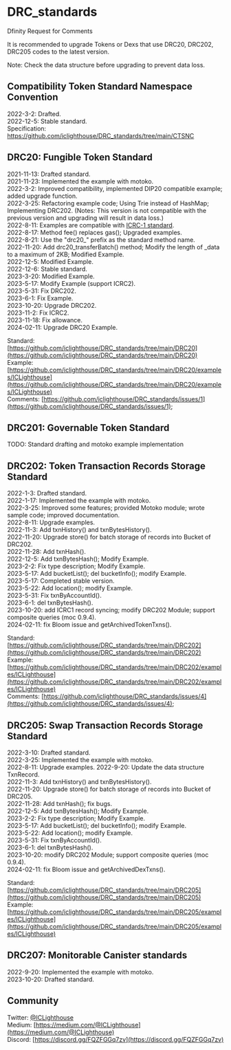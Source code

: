 
# DRC_standards
Dfinity Request for Comments

It is recommended to upgrade Tokens or Dexs that use DRC20, DRC202, DRC205 codes to the latest version. 

Note: Check the data structure before upgrading to prevent data loss.

## Compatibility Token Standard Namespace Convention
2022-3-2: Drafted.  
2022-12-5: Stable standard.  
Specification: https://github.com/iclighthouse/DRC_standards/tree/main/CTSNC
 
## DRC20: Fungible Token Standard 
2021-11-13: Drafted standard.  
2021-11-23: Implemented the example with motoko.  
2022-3-2: Improved compatibility, implemented DIP20 compatible example; added upgrade function.  
2022-3-25: Refactoring example code; Using Trie instead of HashMap; Implementing DRC202. (Notes: This version is not compatible with the previous version and upgrading will result in data loss.)  
2022-8-11: Examples are compatible with [ICRC-1 standard](https://github.com/dfinity/ICRC-1).  
2022-8-17: Method fee() replaces gas(); Upgraded examples.  
2022-8-21: Use the "drc20_" prefix as the standard method name.  
2022-11-20: Add drc20_transferBatch() method; Modify the length of _data to a maximum of 2KB; Modified Example.   
2022-12-5: Modified Example.  
2022-12-6: Stable standard.  
2023-3-20: Modified Example.  
2023-5-17: Modify Example (support ICRC2).  
2023-5-31: Fix DRC202.  
2023-6-1: Fix Example.  
2023-10-20: Upgrade DRC202.  
2023-11-2: Fix ICRC2.  
2023-11-18: Fix allowance.  
2024-02-11: Upgrade DRC20 Example.  

Standard: [https://github.com/iclighthouse/DRC_standards/tree/main/DRC20](https://github.com/iclighthouse/DRC_standards/tree/main/DRC20)  
Example: [https://github.com/iclighthouse/DRC_standards/tree/main/DRC20/examples/ICLighthouse](https://github.com/iclighthouse/DRC_standards/tree/main/DRC20/examples/ICLighthouse)  
Comments: [https://github.com/iclighthouse/DRC_standards/issues/1](https://github.com/iclighthouse/DRC_standards/issues/1);  

## DRC201: Governable Token Standard

TODO: Standard drafting and motoko example implementation

## DRC202: Token Transaction Records Storage Standard 

2022-1-3: Drafted standard.   
2022-1-17: Implemented the example with motoko.   
2022-3-25: Improved some features; provided Motoko module; wrote sample code; improved documentation.   
2022-8-11: Upgrade examples.  
2022-11-3: Add txnHistory() and txnBytesHistory().  
2022-11-20: Upgrade store() for batch storage of records into Bucket of DRC202.  
2022-11-28: Add txnHash().  
2022-12-5: Add txnBytesHash(); Modify Example.  
2023-2-2: Fix type description; Modify Example.  
2023-5-17: Add bucketList(); del bucketInfo(); modify Example.  
2023-5-17: Completed stable version.   
2023-5-22: Add location(); modify Example.  
2023-5-31: Fix txnByAccountId().  
2023-6-1: del txnBytesHash().  
2023-10-20: add ICRC1 record syncing; modify DRC202 Module; support composite queries (moc 0.9.4).  
2024-02-11: fix Bloom issue and getArchivedTokenTxns().  

Standard: [https://github.com/iclighthouse/DRC_standards/tree/main/DRC202](https://github.com/iclighthouse/DRC_standards/tree/main/DRC202)  
Example: [https://github.com/iclighthouse/DRC_standards/tree/main/DRC202/examples/ICLighthouse](https://github.com/iclighthouse/DRC_standards/tree/main/DRC202/examples/ICLighthouse)  
Comments: [https://github.com/iclighthouse/DRC_standards/issues/4](https://github.com/iclighthouse/DRC_standards/issues/4);  


## DRC205: Swap Transaction Records Storage Standard

2022-3-10: Drafted standard.   
2022-3-25: Implemented the example with motoko.   
2022-8-11: Upgrade examples. 
2022-9-20: Update the data structure TxnRecord.  
2022-11-3: Add txnHistory() and txnBytesHistory().  
2022-11-20: Upgrade store() for batch storage of records into Bucket of DRC205.  
2022-11-28: Add txnHash(); fix bugs.  
2022-12-5: Add txnBytesHash(); Modify Example.  
2023-2-2: Fix type description; Modify Example.  
2023-5-17: Add bucketList(); del bucketInfo(); modify Example.  
2023-5-22: Add location(); modify Example.  
2023-5-31: Fix txnByAccountId().  
2023-6-1: del txnBytesHash().  
2023-10-20: modify DRC202 Module; support composite queries (moc 0.9.4).  
2024-02-11: fix Bloom issue and getArchivedDexTxns().  

Standard: [https://github.com/iclighthouse/DRC_standards/tree/main/DRC205](https://github.com/iclighthouse/DRC_standards/tree/main/DRC205)  
Example: [https://github.com/iclighthouse/DRC_standards/tree/main/DRC205/examples/ICLighthouse](https://github.com/iclighthouse/DRC_standards/tree/main/DRC205/examples/ICLighthouse)  


## DRC207: Monitorable Canister standards

2022-9-20: Implemented the example with motoko.   
2023-10-20: Drafted standard.  

## Community

Twitter: [@ICLighthouse](https://twitter.com/ICLighthouse)  
Medium: [https://medium.com/@ICLighthouse](https://medium.com/@ICLighthouse)   
Discord: [https://discord.gg/FQZFGGq7zv](https://discord.gg/FQZFGGq7zv)  